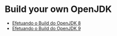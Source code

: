 # Build your own OpenJDK

* [Efetuando o Build do OpenJDK 8](build_openjdk_8.md)
* [Efetuando o Build do OpenJDK 9](build_openjdk_9.md)